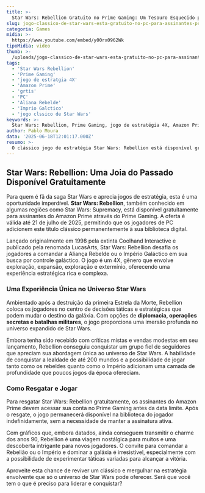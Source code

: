 ```yaml
---
title: >-
  Star Wars: Rebellion Gratuito no Prime Gaming: Um Tesouro Esquecido para Fãs de Estratégia
slug: jogo-classico-de-star-wars-esta-gratuito-no-pc-para-assinantes-prime
categoria: Games
midia: >-
  https://www.youtube.com/embed/y00rx0962Wk
tipoMidia: video
thumb: >-
  /uploads/jogo-classico-de-star-wars-esta-gratuito-no-pc-para-assinantes-prime-preview.jpg
tags:
  - 'Star Wars Rebellion'
  - 'Prime Gaming'
  - 'jogo de estratgia 4X'
  - 'Amazon Prime'
  - 'grtis'
  - 'PC'
  - 'Aliana Rebelde'
  - 'Imprio Galctico'
  - 'jogo clssico de Star Wars'
keywords: >-
  Star Wars: Rebellion, Prime Gaming, jogo de estratégia 4X, Amazon Prime, grátis, PC, Aliança Rebelde, Império Galáctico, jogo clássico de Star Wars
author: Pablo Moura
data: '2025-06-18T12:01:17.000Z'
resumo: >-
  O clássico jogo de estratégia Star Wars: Rebellion está disponível gratuitamente para assinantes do Prime Gaming até 21 de julho de 2025. Descubra como resgatar este título inesquecível e explore a galáxia em um 4X repleto de desafios.
---
```


## Star Wars: Rebellion: Uma Joia do Passado Disponível Gratuitamente

Para quem é fã da saga Star Wars e aprecia jogos de estratégia, esta é uma oportunidade imperdível. **Star Wars: Rebellion**, também conhecido em algumas regiões como Star Wars: Supremacy, está disponível gratuitamente para assinantes do Amazon Prime através do Prime Gaming. A oferta é válida até 21 de julho de 2025, permitindo que os jogadores de PC adicionem este título clássico permanentemente à sua biblioteca digital.

Lançado originalmente em 1998 pela extinta Coolhand Interactive e publicado pela renomada LucasArts, Star Wars: Rebellion desafia os jogadores a comandar a Aliança Rebelde ou o Império Galáctico em sua busca por controle galáctico. O jogo é um 4X, gênero que envolve exploração, expansão, exploração e extermínio, oferecendo uma experiência estratégica rica e complexa.

### Uma Experiência Única no Universo Star Wars

Ambientado após a destruição da primeira Estrela da Morte, Rebellion coloca os jogadores no centro de decisões táticas e estratégicas que podem mudar o destino da galáxia. Com opções de **diplomacia, operações secretas e batalhas militares**, o jogo proporciona uma imersão profunda no universo expandido de Star Wars.

Embora tenha sido recebido com críticas mistas e vendas modestas em seu lançamento, Rebellion conseguiu conquistar um grupo fiel de seguidores que apreciam sua abordagem única ao universo de Star Wars. A habilidade de conquistar a lealdade de até 200 mundos e a possibilidade de jogar tanto como os rebeldes quanto como o Império adicionam uma camada de profundidade que poucos jogos da época ofereciam.

### Como Resgatar e Jogar

Para resgatar Star Wars: Rebellion gratuitamente, os assinantes do Amazon Prime devem acessar sua conta no Prime Gaming antes da data limite. Após o resgate, o jogo permanecerá disponível na biblioteca do jogador indefinidamente, sem a necessidade de manter a assinatura ativa.

Com gráficos que, embora datados, ainda conseguem transmitir o charme dos anos 90, Rebellion é uma viagem nostálgica para muitos e uma descoberta intrigante para novos jogadores. O convite para comandar a Rebelião ou o Império e dominar a galáxia é irresistível, especialmente com a possibilidade de experimentar táticas variadas para alcançar a vitória.

Aproveite esta chance de reviver um clássico e mergulhar na estratégia envolvente que só o universo de Star Wars pode oferecer. Será que você tem o que é preciso para liderar e conquistar?
